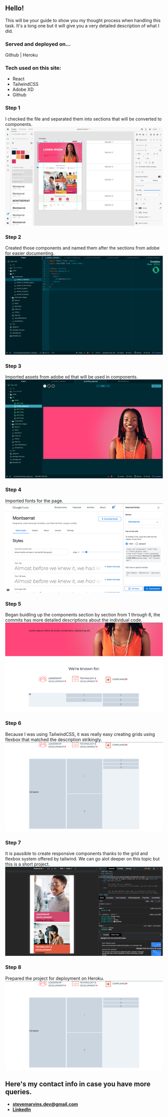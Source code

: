 ## Hello!
This will be your guide to show you my thought process when handling this task. It's a long one but it will give you a very detailed description of what I did.


### Served and deployed on...
Github | Heroku

### Tech used on this site:
* React
* TailwindCSS
* Adobe XD
* Github

### Step 1
I checked the file and separated them into sections that will be converted to components.
![pic 1](src/instruction_images/1.png)

### Step 2
Created those components and named them after the sections from adobe for easier documenting.
![pic 1](src/instruction_images/2.png)

### Step 3
Imported assets from adobe xd that will be used in components.
![pic 1](src/instruction_images/3.png)

### Step 4
Imported fonts for the page.
![pic 1](src/instruction_images/4.png)

### Step 5
Began buidling up the components section by section from 1 through 6, the commits has more detailed descriptions about the individual code.
![pic 1](src/instruction_images/5.png)

### Step 6
Because I was using TailwindCSS, it was really easy creating grids using flexbox that matched the description strikingly.
![pic 1](src/instruction_images/6.png)

### Step 7
It is pausible to create responsive components thanks to the grid and flexbox system offered by tailwind. We can go alot deeper on this topic but this is a short project.
![pic 1](src/instruction_images/7.png)

### Step 8
Prepared the project for deployment on Heroku.
![pic 1](src/instruction_images/6.png)

## Here's my contact info in case you have more queries.
* **[stevemarvins.dev@gmail.com](https://www.stevemarvins.dev@gmail.com/)**
* **[LinkedIn](https://www.linkedin.com/in/stevemarvins-dev)**
